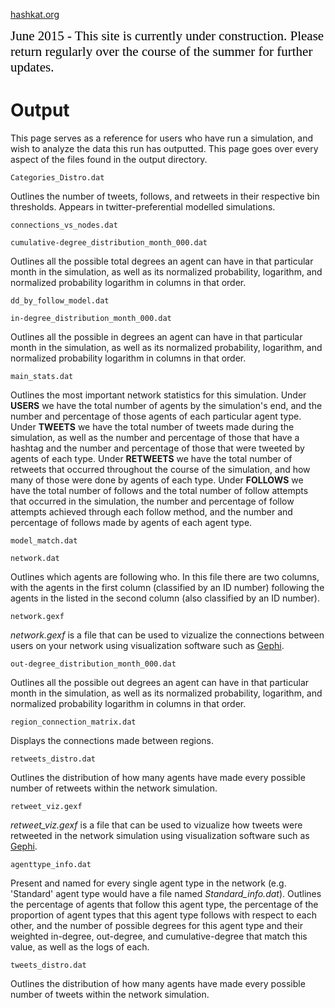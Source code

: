 [hashkat.org](http://hashkat.org)

<span style="color:black; font-family:Georgia; font-size:1.5em;">June 2015 - This site is currently under construction. Please return regularly over the course of the summer for further updates. </span>

# Output

This page serves as a reference for users who have run a simulation, and wish to analyze the data this run has outputted. This page goes over every aspect of the files found in the output directory.

`Categories_Distro.dat`

Outlines the number of tweets, follows, and retweets in their respective bin
thresholds. Appears in twitter-preferential modelled simulations.

`connections_vs_nodes.dat`



`cumulative-degree_distribution_month_000.dat`

Outlines all the possible total degrees an agent can have in that particular
month in the simulation, as well as its normalized probability, logarithm, and
normalized probability logarithm in columns in that order.

`dd_by_follow_model.dat`



`in-degree_distribution_month_000.dat`

Outlines all the possible in degrees an agent can have in that particular
month in the simulation, as well as its normalized probability, logarithm, and
normalized probability logarithm in columns in that order.

`main_stats.dat`

Outlines the most important network statistics for this simulation.
Under **USERS** we have the total number of agents by the simulation's end,
and the number and percentage of those agents of each particular agent
type. Under **TWEETS** we have the total number of tweets made
during the simulation, as well as the number and percentage of those that
have a hashtag and the number and percentage of those that were tweeted by
agents of each type. Under **RETWEETS** we have the total number of
retweets that occurred throughout the course of the simulation, and how
many of those were done by agents of each type.
Under **FOLLOWS** we have the total number of follows and the total number
of follow attempts that occurred in the simulation, the number and
percentage of follow attempts achieved through each follow method, and the 
number and percentage of follows made by agents of each agent type.


`model_match.dat`



`network.dat`

Outlines which agents are following who. In this file there are two columns,
with the agents in the first column (classified by an ID number)
following the agents in the listed in the second column (also classified
by an ID number).

`network.gexf`

*network.gexf* is a file that can be used to vizualize the connections
between users on your network using visualization software such as
[Gephi](http://gephi.github.io/).

`out-degree_distribution_month_000.dat`

Outlines all the possible out degrees an agent can have in that particular
month in the simulation, as well as its normalized probability, logarithm, and
normalized probability logarithm in columns in that order.

`region_connection_matrix.dat`

Displays the connections made between regions.

`retweets_distro.dat`

Outlines the distribution of how many agents have made every possible number of 
retweets within the network simulation.

`retweet_viz.gexf`

*retweet_viz.gexf* is a file that can be used to vizualize how tweets were retweeted 
in the network simulation using visualization software such as
[Gephi](http://gephi.github.io/).

`agenttype_info.dat`

Present and named for every single agent type in the network (e.g. 'Standard'
agent type would have a file named *Standard_info.dat*). Outlines the percentage of agents 
that follow this agent type, the percentage of the proportion of agent types that this agent 
type follows with respect to each other, and the number of possible degrees for this agent 
type and their weighted in-degree, out-degree, and cumulative-degree that match this value, 
as well as the logs of each.

`tweets_distro.dat`

Outlines the distribution of how many agents have made every possible number of tweets
within the network simulation. 